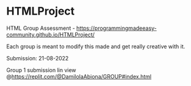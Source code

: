 # HTMLProject
HTML Group Assessment -  https://programmingmadeeasy-community.github.io/HTMLProject/

Each group is meant to modify this made and get really creative with it.

Submission: 21-08-2022


Group 1 submission lin view @https://replit.com/@DamilolaAbiona/GROUP#index.html
